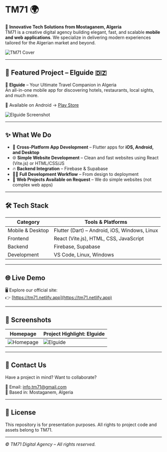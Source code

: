 # TM71 🌍

🚀 **Innovative Tech Solutions from Mostaganem, Algeria**  
TM71 is a creative digital agency building elegant, fast, and scalable **mobile and web applications**. We specialize in delivering modern experiences tailored for the Algerian market and beyond.

![TM71 Cover](https://github.com/user-attachments/assets/df80f4be-060d-4b79-b3f1-3681253263a5) <!-- Optional: Replace with custom banner -->


---

## 🌟 Featured Project – Elguide 🇩🇿

🧭 **Elguide** – Your Ultimate Travel Companion in Algeria  
An all-in-one mobile app for discovering hotels, restaurants, local sights, and much more.

📱 Available on Android → [Play Store](https://play.google.com/store/apps/details?id=com.tm71.elguide)

![Elguide Screenshot](https://github.com/user-attachments/assets/fde69277-d363-426d-acc9-be0c73216392) <!-- Optional image -->

---

## ✨ What We Do

- 📱 **Cross-Platform App Development** – Flutter apps for **iOS, Android, and Desktop**
- 🌐 **Simple Website Development** – Clean and fast websites using React (Vite.js) or HTML/CSS/JS
- 🔥 **Backend Integration** – Firebase & Supabase
- 🧑‍💻 **Full Development Workflow** – From design to deployment
- 💼 **Web Projects Available on Request** – We do simple websites (not complex web apps)

---

## 🛠️ Tech Stack

| Category         | Tools & Platforms                                  |
|------------------|----------------------------------------------------|
| Mobile & Desktop | Flutter (Dart) – Android, iOS, Windows, Linux      |
| Frontend         | React (Vite.js), HTML, CSS, JavaScript              |
| Backend          | Firebase, Supabase                                 |
| Development      | VS Code, Linux, Windows                             |

---


## 🌐 Live Demo

🖥️ Explore our official site:  
👉 [https://tm71.netlify.app](https://tm71.netlify.app)

---

## 📸 Screenshots

<!-- Optional section - you can upload local screenshots to your repo and link like ./screenshots/home.png -->

| Homepage              | Project Highlight: Elguide         |
|-----------------------|------------------------------------|
| ![Homepage](https://github.com/user-attachments/assets/cbe39dcc-eaa6-4749-bbae-b98d55adc06d) | ![Elguide](https://github.com/user-attachments/assets/fde69277-d363-426d-acc9-be0c73216392) |

---


## 🤝 Contact Us

Have a project in mind? Want to collaborate?

📧 Email: [info.tm71@gmail.com](mailto:info.tm71@gmail.com)  
📍 Based in: Mostaganem, Algeria  

---

## 📄 License

This repository is for presentation purposes. All rights to project code and assets belong to TM71.

---

_© TM71 Digital Agency – All rights reserved._
